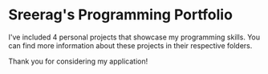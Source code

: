 # Sreerag's Programming Portfolio

I've included 4 personal projects that showcase my programming skills. You can find more information about these projects in their respective folders.

Thank you for considering my application!
